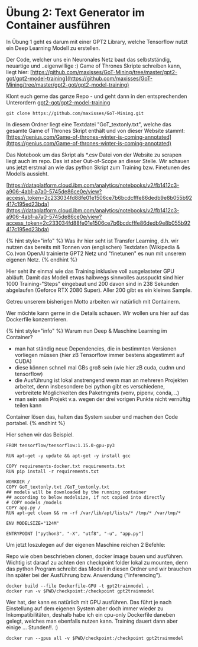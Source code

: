 # Übung 2: Text Generator im Container ausführen



In Übung 1 geht es darum mit einer GPT2 Library, welche Tensorflow nutzt ein Deep Learning Modell zu erstellen.

Der Code, welcher uns ein Neuronales Netz baut das selbstständig, neuartige und ..eigenwillige :\) Game of Thrones Skripte schreiben kann, liegt hier: [https://github.com/maxisses/GoT-Mining/tree/master/gpt2-got/gpt2-model-training](https://github.com/maxisses/GoT-Mining/tree/master/gpt2-got/gpt2-model-training) 

Klont euch gerne das ganze Repo - und geht dann in den entsprechenden Unterordern [gpt2-got/gpt2-model-training](https://github.com/maxisses/GoT-Mining/tree/master/gpt2-got/gpt2-model-training) 

```text
git clone https://github.com/maxisses/GoT-Mining.git
```

In diesem Ordner liegt eine Textdatei "GoT\_textonly.txt", welche das gesamte Game of Thrones Skript enthält und von dieser Website stammt: [https://genius.com/Game-of-thrones-winter-is-coming-annotated](https://genius.com/Game-of-thrones-winter-is-coming-annotated)

Das Notebook um das Skript als \*.csv Datei von der Website zu scrapen liegt auch im repo. Das ist aber Out-of-Scope an dieser Stelle. Wir schauen uns jetzt erstmal an wie das python Skript zum Training bzw. Finetunen des Modells aussieht.

[https://dataplatform.cloud.ibm.com/analytics/notebooks/v2/fb1412c3-a906-4ab1-a7a0-5745de86ce0e/view?access\_token=2c233034fd88fe01e1506ce7b6bcdcfffe86dedb9e8b055b92417c195ed23bda](https://dataplatform.cloud.ibm.com/analytics/notebooks/v2/fb1412c3-a906-4ab1-a7a0-5745de86ce0e/view?access_token=2c233034fd88fe01e1506ce7b6bcdcfffe86dedb9e8b055b92417c195ed23bda)

{% hint style="info" %}
Was ihr hier seht ist Transfer Learning, d.h. wir nutzen das bereits mit Tonnen von \(englischen\) Textdaten \(Wikipedia & Co.\)von OpenAI trainierte GPT2 Netz und "finetunen" es nun mit unserem eigenen Netz.
{% endhint %}

Hier seht ihr einmal wie das Training inklusive voll ausgelasteter GPU abläuft. Damit das Modell etwas halbwegs sinnvolles ausspuckt sind hier 1000 Training-"Steps" eingebaut und 200 davon sind in 238 Sekunden abgelaufen \(Geforce RTX 2080 Super\). Aller 200 gibt es ein kleines Sample.

Getreu unserem bisherigen Motto arbeiten wir natürlich mit Containern.

Wer möchte kann gerne in die Details schauen. Wir wollen uns hier auf das Dockerfile konzentrieren.

{% hint style="info" %}
Warum nun Deep & Maschine Learning im Container?

* man hat ständig neue Dependencies, die in bestimmten Versionen vorliegen müssen \(hier zB Tensorflow immer bestens abgestimmt auf CUDA\)
* diese können schnell mal GBs groß sein \(wie hier zB cuda, cudnn und tensorflow\)
* die Ausführung ist lokal anstrengend wenn man an mehreren Projekten arbeitet, denn insbesondere bei python gibt es verschiedene, verbreitete Möglichkeiten des Paketmgmts \(venv, pipenv, conda, ..\)
* man sein sein Projekt v.a. wegen der drei vorigen Punkte nicht vernüftig teilen kann

Container lösen das, halten das System sauber und machen den Code portabel.
{% endhint %}

Hier sehen wir das Beispiel.

```text
FROM tensorflow/tensorflow:1.15.0-gpu-py3

RUN apt-get -y update && apt-get -y install gcc

COPY requirements-docker.txt requirements.txt
RUN pip install -r requirements.txt

WORKDIR /
COPY GoT_textonly.txt /GoT_textonly.txt
## models will be downloaded by the running container 
## according to below modelsize, if not copied into directly
# COPY models /models
COPY app.py /
RUN apt-get clean && rm -rf /var/lib/apt/lists/* /tmp/* /var/tmp/*

ENV MODELSIZE="124M"

ENTRYPOINT ["python3", "-X", "utf8", "-u", "app.py"]
```

Um jetzt loszulegen auf der eigenen Maschine reichen 2 Befehle:

Repo wie oben beschrieben clonen, docker image bauen und ausführen. Wichtig ist darauf zu achten den checkpoint folder lokal zu mounten, denn das python Program schreibt das Modell in diesen Ordner und wir brauchen ihn später bei der Ausführung bzw. Anwendung \("Inferencing"\).

```text
docker build --file Dockerfile-GPU -t gpt2trainmodel .
docker run -v $PWD/checkpoint:/checkpoint gpt2trainmodel
```

Wer hat, der kann es natürlich mit GPU ausführen. Das führt je nach Einstellung auf dem eigenen System aber doch immer wieder zu Inkompatibilitäten, deshalb habe ich ein cpu-only Dockerfile daneben gelegt, welches man ebenfalls nutzen kann. Training dauert dann aber einige ... Stunden!!. :\)

```text
docker run --gpus all -v $PWD/checkpoint:/checkpoint gpt2trainmodel
```

